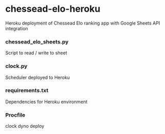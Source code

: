 # chessead-elo-heroku
Heroku deployment of Chessead Elo ranking app with Google Sheets API integration

### chessead_elo_sheets.py
Script to read / write to sheet

### clock.py
Scheduler deployed to Heroku

### requirements.txt
Dependencies for Heroku environment

### Procfile
clock dyno deploy
